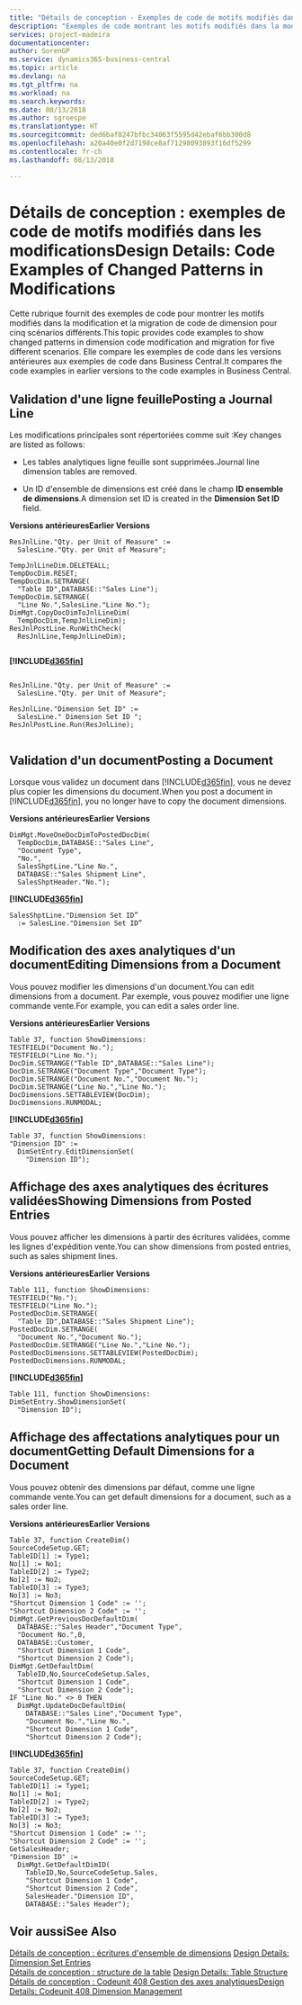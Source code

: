 ```yaml
---
title: "Détails de conception - Exemples de code de motifs modifiés dans les modifications | Microsoft Docs"
description: "Exemples de code montrant les motifs modifiés dans la modification et la migration de code de dimension pour cinq scénarios différents. Elle compare les exemples de code dans les versions antérieures aux exemples de code dans Business Central."
services: project-madeira
documentationcenter: 
author: SorenGP
ms.service: dynamics365-business-central
ms.topic: article
ms.devlang: na
ms.tgt_pltfrm: na
ms.workload: na
ms.search.keywords: 
ms.date: 08/13/2018
ms.author: sgroespe
ms.translationtype: HT
ms.sourcegitcommit: ded6baf8247bfbc34063f5595d42ebaf6bb300d8
ms.openlocfilehash: a20a40e0f2d7198ce8af71298093893f16df5299
ms.contentlocale: fr-ch
ms.lasthandoff: 08/13/2018

---
```

# <a name="design-details-code-examples-of-changed-patterns-in-modifications"></a><span data-ttu-id="e4223-104">Détails de conception : exemples de code de motifs modifiés dans les modifications</span><span class="sxs-lookup"><span data-stu-id="e4223-104">Design Details: Code Examples of Changed Patterns in Modifications</span></span>
<span data-ttu-id="e4223-105">Cette rubrique fournit des exemples de code pour montrer les motifs modifiés dans la modification et la migration de code de dimension pour cinq scénarios différents.</span><span class="sxs-lookup"><span data-stu-id="e4223-105">This topic provides code examples to show changed patterns in dimension code modification and migration for five different scenarios.</span></span> <span data-ttu-id="e4223-106">Elle compare les exemples de code dans les versions antérieures aux exemples de code dans Business Central.</span><span class="sxs-lookup"><span data-stu-id="e4223-106">It compares the code examples in earlier versions to the code examples in Business Central.</span></span>

## <a name="posting-a-journal-line"></a><span data-ttu-id="e4223-107">Validation d'une ligne feuille</span><span class="sxs-lookup"><span data-stu-id="e4223-107">Posting a Journal Line</span></span>  
<span data-ttu-id="e4223-108">Les modifications principales sont répertoriées comme suit :</span><span class="sxs-lookup"><span data-stu-id="e4223-108">Key changes are listed as follows:</span></span>  
  
- <span data-ttu-id="e4223-109">Les tables analytiques ligne feuille sont supprimées.</span><span class="sxs-lookup"><span data-stu-id="e4223-109">Journal line dimension tables are removed.</span></span>  
  
- <span data-ttu-id="e4223-110">Un ID d'ensemble de dimensions est créé dans le champ **ID ensemble de dimensions**.</span><span class="sxs-lookup"><span data-stu-id="e4223-110">A dimension set ID is created in the **Dimension Set ID** field.</span></span>  
  
<span data-ttu-id="e4223-111">**Versions antérieures**</span><span class="sxs-lookup"><span data-stu-id="e4223-111">**Earlier Versions**</span></span>  
  
```  
ResJnlLine."Qty. per Unit of Measure" :=   
  SalesLine."Qty. per Unit of Measure";  
  
TempJnlLineDim.DELETEALL;  
TempDocDim.RESET;  
TempDocDim.SETRANGE(  
  "Table ID",DATABASE::"Sales Line");  
TempDocDim.SETRANGE(  
  "Line No.",SalesLine."Line No.");  
DimMgt.CopyDocDimToJnlLineDim(  
  TempDocDim,TempJnlLineDim);  
ResJnlPostLine.RunWithCheck(  
  ResJnlLine,TempJnlLineDim);  
  
```  
  
 **[!INCLUDE[d365fin](includes/d365fin_md.md)]**  
  
```  
  
ResJnlLine."Qty. per Unit of Measure" :=   
  SalesLine."Qty. per Unit of Measure";  
  
ResJnlLine."Dimension Set ID" :=   
  SalesLine." Dimension Set ID ";  
ResJnlPostLine.Run(ResJnlLine);  
  
```  
  
## <a name="posting-a-document"></a><span data-ttu-id="e4223-112">Validation d'un document</span><span class="sxs-lookup"><span data-stu-id="e4223-112">Posting a Document</span></span>  
 <span data-ttu-id="e4223-113">Lorsque vous validez un document dans [!INCLUDE[d365fin](includes/d365fin_md.md)], vous ne devez plus copier les dimensions du document.</span><span class="sxs-lookup"><span data-stu-id="e4223-113">When you post a document in [!INCLUDE[d365fin](includes/d365fin_md.md)], you no longer have to copy the document dimensions.</span></span>  
  
 <span data-ttu-id="e4223-114">**Versions antérieures**</span><span class="sxs-lookup"><span data-stu-id="e4223-114">**Earlier Versions**</span></span>  
  
```  
DimMgt.MoveOneDocDimToPostedDocDim(  
  TempDocDim,DATABASE::"Sales Line",  
  "Document Type",  
  "No.",  
  SalesShptLine."Line No.",  
  DATABASE::"Sales Shipment Line",  
  SalesShptHeader."No.");  
```  
  
 **[!INCLUDE[d365fin](includes/d365fin_md.md)]**  
  
```  
SalesShptLine."Dimension Set ID”  
  := SalesLine."Dimension Set ID”  
```  
  
## <a name="editing-dimensions-from-a-document"></a><span data-ttu-id="e4223-115">Modification des axes analytiques d'un document</span><span class="sxs-lookup"><span data-stu-id="e4223-115">Editing Dimensions from a Document</span></span>  
 <span data-ttu-id="e4223-116">Vous pouvez modifier les dimensions d'un document.</span><span class="sxs-lookup"><span data-stu-id="e4223-116">You can edit dimensions from a document.</span></span> <span data-ttu-id="e4223-117">Par exemple, vous pouvez modifier une ligne commande vente.</span><span class="sxs-lookup"><span data-stu-id="e4223-117">For example, you can edit a sales order line.</span></span>  
  
 <span data-ttu-id="e4223-118">**Versions antérieures**</span><span class="sxs-lookup"><span data-stu-id="e4223-118">**Earlier Versions**</span></span>  
  
```  
Table 37, function ShowDimensions:  
TESTFIELD("Document No.");  
TESTFIELD("Line No.");  
DocDim.SETRANGE("Table ID",DATABASE::"Sales Line");  
DocDim.SETRANGE("Document Type","Document Type");  
DocDim.SETRANGE("Document No.","Document No.");  
DocDim.SETRANGE("Line No.","Line No.");  
DocDimensions.SETTABLEVIEW(DocDim);  
DocDimensions.RUNMODAL;  
```  
  
 **[!INCLUDE[d365fin](includes/d365fin_md.md)]**  
  
```  
Table 37, function ShowDimensions:  
"Dimension ID" :=   
  DimSetEntry.EditDimensionSet(  
    "Dimension ID");  
```  
  
## <a name="showing-dimensions-from-posted-entries"></a><span data-ttu-id="e4223-119">Affichage des axes analytiques des écritures validées</span><span class="sxs-lookup"><span data-stu-id="e4223-119">Showing Dimensions from Posted Entries</span></span>  
 <span data-ttu-id="e4223-120">Vous pouvez afficher les dimensions à partir des écritures validées, comme les lignes d'expédition vente.</span><span class="sxs-lookup"><span data-stu-id="e4223-120">You can show dimensions from posted entries, such as sales shipment lines.</span></span>  
  
 <span data-ttu-id="e4223-121">**Versions antérieures**</span><span class="sxs-lookup"><span data-stu-id="e4223-121">**Earlier Versions**</span></span>  
  
```  
Table 111, function ShowDimensions:  
TESTFIELD("No.");  
TESTFIELD("Line No.");  
PostedDocDim.SETRANGE(  
  "Table ID",DATABASE::"Sales Shipment Line");  
PostedDocDim.SETRANGE(  
  "Document No.","Document No.");  
PostedDocDim.SETRANGE("Line No.","Line No.");  
PostedDocDimensions.SETTABLEVIEW(PostedDocDim);  
PostedDocDimensions.RUNMODAL;  
```  
  
 **[!INCLUDE[d365fin](includes/d365fin_md.md)]**  
  
```  
Table 111, function ShowDimensions:  
DimSetEntry.ShowDimensionSet(  
  "Dimension ID");  
```  
  
## <a name="getting-default-dimensions-for-a-document"></a><span data-ttu-id="e4223-122">Affichage des affectations analytiques pour un document</span><span class="sxs-lookup"><span data-stu-id="e4223-122">Getting Default Dimensions for a Document</span></span>  
 <span data-ttu-id="e4223-123">Vous pouvez obtenir des dimensions par défaut, comme une ligne commande vente.</span><span class="sxs-lookup"><span data-stu-id="e4223-123">You can get default dimensions for a document, such as a sales order line.</span></span>  
  
 <span data-ttu-id="e4223-124">**Versions antérieures**</span><span class="sxs-lookup"><span data-stu-id="e4223-124">**Earlier Versions**</span></span>  
  
```  
Table 37, function CreateDim()  
SourceCodeSetup.GET;  
TableID[1] := Type1;  
No[1] := No1;  
TableID[2] := Type2;  
No[2] := No2;  
TableID[3] := Type3;  
No[3] := No3;  
"Shortcut Dimension 1 Code" := '';  
"Shortcut Dimension 2 Code" := '';  
DimMgt.GetPreviousDocDefaultDim(  
  DATABASE::"Sales Header","Document Type",  
  "Document No.",0,  
  DATABASE::Customer,  
  "Shortcut Dimension 1 Code",  
  "Shortcut Dimension 2 Code");  
DimMgt.GetDefaultDim(  
  TableID,No,SourceCodeSetup.Sales,  
  "Shortcut Dimension 1 Code",  
  "Shortcut Dimension 2 Code");  
IF "Line No." <> 0 THEN  
  DimMgt.UpdateDocDefaultDim(  
    DATABASE::"Sales Line","Document Type",  
    "Document No.","Line No.",  
    "Shortcut Dimension 1 Code",  
    "Shortcut Dimension 2 Code");  
```  
  
 **[!INCLUDE[d365fin](includes/d365fin_md.md)]**  
  
```  
Table 37, function CreateDim()  
SourceCodeSetup.GET;  
TableID[1] := Type1;  
No[1] := No1;  
TableID[2] := Type2;  
No[2] := No2;  
TableID[3] := Type3;  
No[3] := No3;  
"Shortcut Dimension 1 Code" := '';  
"Shortcut Dimension 2 Code" := '';  
GetSalesHeader;  
"Dimension ID" :=  
  DimMgt.GetDefaultDimID(  
    TableID,No,SourceCodeSetup.Sales,  
    "Shortcut Dimension 1 Code",  
    "Shortcut Dimension 2 Code",  
    SalesHeader."Dimension ID",  
    DATABASE::"Sales Header");

```  

## <a name="see-also"></a><span data-ttu-id="e4223-125">Voir aussi</span><span class="sxs-lookup"><span data-stu-id="e4223-125">See Also</span></span>  
<span data-ttu-id="e4223-126">[Détails de conception : écritures d'ensemble de dimensions](design-details-dimension-set-entries.md) </span><span class="sxs-lookup"><span data-stu-id="e4223-126">[Design Details: Dimension Set Entries](design-details-dimension-set-entries.md) </span></span>  
<span data-ttu-id="e4223-127">[Détails de conception : structure de la table](design-details-table-structure.md) </span><span class="sxs-lookup"><span data-stu-id="e4223-127">[Design Details: Table Structure](design-details-table-structure.md) </span></span>  
[<span data-ttu-id="e4223-128">Détails de conception : Codeunit 408 Gestion des axes analytiques</span><span class="sxs-lookup"><span data-stu-id="e4223-128">Design Details: Codeunit 408 Dimension Management</span></span>](design-details-codeunit-408-dimension-management.md)
